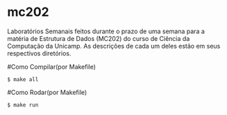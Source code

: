 # mc202
Laboratórios Semanais feitos durante o prazo de uma semana para a matéria de Estrutura de Dados (MC202) do curso de Ciência da Computação da Unicamp. As descrições de cada um deles estão em seus respectivos diretórios.<br>

#Como Compilar(por Makefile)
```````
$ make all
```````
#Como Rodar(por Makefile)
```````
$ make run
```````
